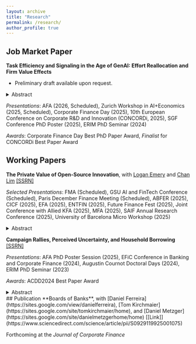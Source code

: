 ```yaml
---
layout: archive
title: "Research"
permalink: /research/
author_profile: true
---
```


## Job Market Paper

**Task Efficiency and Signaling in the Age of GenAI: Effort Reallocation and Firm Value Effects** 
- Preliminary draft available upon request.

<details>
<summary> Abstract </summary>
In this paper, I study how Generative AI (GenAI) reshapes effort allocation and firm value by influencing the costs and signaling value of AI-assisted tasks. Using developer-level data from open-source projects linked to U.S. public firms and the launch of GitHub Copilot as a shock, I find that GenAI increases productivity in coding tasks but reduces the signaling value of such work for less-established developers. While senior developers benefit from increased efficiency in coding tasks, junior developers, whose contributions are less visible in an AI-assisted environment, create more-valuable projects as a more effective signal of ability. These changes in signaling incentives are reflected in selection of projects and languages, job mobility, promotion rates, and firm-level outcomes. Firms with more junior innovators exposed to AI see greater value creation from new projects, while non-innovative firms with senior teams capture efficiency gains. The findings shed new lights on the dual role of GenAI as both a productivity tool and a force reshaping labor market signaling.
</details>

*Presentations*: AFA (2026, Scheduled), Zurich Workshop in AI+Economics (2025, Scheduled), Corporate Finance Day (2025), 10th European Conference on Corporate R&D and Innovation (CONCORDi, 2025), SGF Conference PhD Poster (2025), ERIM PhD Seminar (2024)

*Awards*: Corporate Finance Day Best PhD Paper Award, *Finalist* for CONCORDi Best Paper Award

## Working Papers

**The Private Value of Open-Source Innovation**, with [Logan Emery](https://www.logan-emery.com/home) and [Chan Lim](https://www.chan-lim.com/) [[SSRN]](https://papers.ssrn.com/sol3/papers.cfm?abstract_id=5054880)

*Selected Presentations*:  FMA (Scheduled), GSU AI and FinTech Conference (Scheduled), Paris December Finance Meeting (Scheduled), ABFER (2025), CICF (2025), EFA (2025), ENTFIN (2025), Future Finance Fest (2025), Joint Conference with Allied KFA (2025), MFA (2025), SAIF Annual Research Conference (2025), University of Barcelona Micro Workshop (2025)

<details>
<summary> Abstract </summary>
Open-source innovation lacks the legal excludability viewed as essential for generating private value from innovation. Nonetheless, using investor reactions to GitHub releases by U.S. public firms from 2015-2023, we estimate an average private value of \$849,000 per project. Extrapolation to all projects during this period implies a total value of \$909 billion. Firms facing less competition release more projects, and both lower competition and restrictive licenses generate more private value. This value predicts firm growth, but peer benefits are modest. Overall, firms generate private value from open-source innovation by limiting spillovers, challenging the notion that open source fosters industry-wide growth.
</details>

**Campaign Rallies, Perceived Uncertainty, and Household Borrowing** [[SSRN]](https://papers.ssrn.com/sol3/papers.cfm?abstract_id=4924594)

*Presentations*: AFA PhD Poster Session (2025), EFiC Conference in Banking and Corporate Finance (2024), Augustin Cournot Doctoral Days (2024), ERIM PhD Seminar (2023) 

*Awards*: ACDD2024 Best Paper Award

<details>
<summary> Abstract </summary>
This paper examines how political compaigns during the 2016 U.S. presidential election influences perceptions of economic uncertainty and subsequent household financial behaviors. Using a difference-in-differences approach, I show that Clinton's rallies reduced perceived economic uncertainty, particularly macro uncertainty. Moreover, areas hosting rallies showed an increase in P2P and mortgage loan applications after Clinton's visits, aligning with life-cycle models with precautionary motives. Effects are stronger in areas having higher initial level of economic uncertainty. In contrast, Trump's rallies did not significantly influence uncertainty perceptions or borrowing decisions. These findings shed light on a novel channel through which campaign information shapes real financial decisions, with effects contingent on the candidate involved.
</details>
## Publication
**Boards of Banks**, with [Daniel Ferreira](https://sites.google.com/view/danielferreira), [Tom Kirchmaier](https://sites.google.com/site/tomkirchmaier/home), and [Daniel Metzger](https://sites.google.com/site/danielmetzgerhome/home) [[Link]](https://www.sciencedirect.com/science/article/pii/S0929119925001075)

Forthcoming at the *Journal of Corporate Finance*

